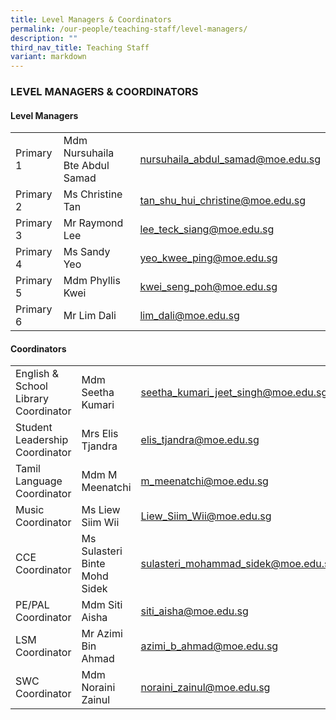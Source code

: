 ```yaml
---
title: Level Managers & Coordinators
permalink: /our-people/teaching-staff/level-managers/
description: ""
third_nav_title: Teaching Staff
variant: markdown
---
```

### LEVEL MANAGERS & COORDINATORS

#### Level Managers

| | | |
|---|---|---|
| Primary 1 | Mdm Nursuhaila Bte Abdul Samad | [nursuhaila\_abdul\_samad@moe.edu.sg](mailto:nursuhaila_abdul_samad@moe.edu.sg)  |
| Primary 2  | Ms Christine Tan  | [tan_shu_hui_christine@moe.edu.sg](mailto:tan\_shu\_hui\_christine@moe.edu.sg)   
| Primary 3 |  Mr Raymond Lee | [lee\_teck\_siang@moe.edu.sg](mailto:lee\_teck\_siang@moe.edu.sg)|
| Primary 4 | Ms Sandy Yeo | [yeo_kwee_ping@moe.edu.sg](mailto:yeo_kwee_ping@moe.edu.sg)  |
| Primary 5 | Mdm Phyllis Kwei | [kwei\_seng\_poh@moe.edu.sg](mailto:kwei\_seng\_poh@moe.edu.sg)  |
| Primary 6 | Mr Lim Dali  | [lim\_dali@moe.edu.sg](mailto:lim\_dali@moe.edu.sg)

#### Coordinators

| | | |
|---	|---	|---	|
| English & School Library Coordinator 	| Mdm Seetha Kumari 	| [seetha\_kumari\_jeet\_singh@moe.edu.sg](mailto:seetha_kumari_jeet_singh@moe.edu.sg) 	|
| Student Leadership Coordinator  	| Mrs Elis Tjandra  	| [elis\_tjandra@moe.edu.sg](mailto:elis_tjandra@moe.edu.sg) 	|
| Tamil Language Coordinator 	| Mdm M Meenatchi 	| [m\_meenatchi@moe.edu.sg](mailto:m_meenatchi@moe.edu.sg) 	|
| Music Coordinator 	| Ms Liew Siim Wii 	| [Liew\_Siim\_Wii@moe.edu.sg](mailto:Liew_Siim_Wii@moe.gov.sg) 	|
| CCE Coordinator 	| Ms Sulasteri Binte Mohd Sidek 	| [sulasteri\_mohammad\_sidek@moe.edu.sg](mailto:sulasteri_mohammad_sidek@moe.edu.sg)|
| PE/PAL Coordinator 	| Mdm Siti Aisha 	| [siti\_aisha@moe.edu.sg](mailto:siti_aisha@moe.edu.sg)||
| LSM Coordinator 	| Mr Azimi Bin Ahmad 	| [azimi\_b\_ahmad@moe.edu.sg](mailto:azimi_b_ahmad@moe.gov.sg)	|
| SWC Coordinator 	| Mdm Noraini Zainul	| [noraini\_zainul@moe.edu.sg](mailto:noraini_zainul@moe.gov.sg)	|